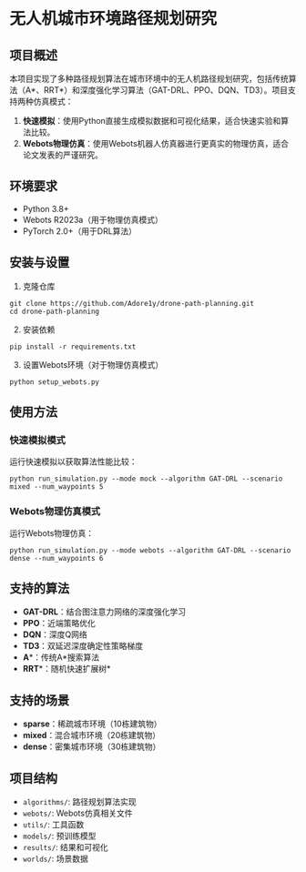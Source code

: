 # 无人机城市环境路径规划研究

## 项目概述

本项目实现了多种路径规划算法在城市环境中的无人机路径规划研究，包括传统算法（A*、RRT*）和深度强化学习算法（GAT-DRL、PPO、DQN、TD3）。项目支持两种仿真模式：

1. **快速模拟**：使用Python直接生成模拟数据和可视化结果，适合快速实验和算法比较。
2. **Webots物理仿真**：使用Webots机器人仿真器进行更真实的物理仿真，适合论文发表的严谨研究。

## 环境要求

- Python 3.8+
- Webots R2023a（用于物理仿真模式）
- PyTorch 2.0+（用于DRL算法）

## 安装与设置

1. 克隆仓库
```
git clone https://github.com/Adore1y/drone-path-planning.git
cd drone-path-planning
```

2. 安装依赖
```
pip install -r requirements.txt
```

3. 设置Webots环境（对于物理仿真模式）
```
python setup_webots.py
```

## 使用方法

### 快速模拟模式

运行快速模拟以获取算法性能比较：

```
python run_simulation.py --mode mock --algorithm GAT-DRL --scenario mixed --num_waypoints 5
```

### Webots物理仿真模式

运行Webots物理仿真：

```
python run_simulation.py --mode webots --algorithm GAT-DRL --scenario dense --num_waypoints 6
```

## 支持的算法

- **GAT-DRL**：结合图注意力网络的深度强化学习
- **PPO**：近端策略优化
- **DQN**：深度Q网络
- **TD3**：双延迟深度确定性策略梯度
- **A***：传统A*搜索算法
- **RRT***：随机快速扩展树*

## 支持的场景

- **sparse**：稀疏城市环境（10栋建筑物）
- **mixed**：混合城市环境（20栋建筑物）
- **dense**：密集城市环境（30栋建筑物）

## 项目结构

- `algorithms/`: 路径规划算法实现
- `webots/`: Webots仿真相关文件
- `utils/`: 工具函数
- `models/`: 预训练模型
- `results/`: 结果和可视化
- `worlds/`: 场景数据





